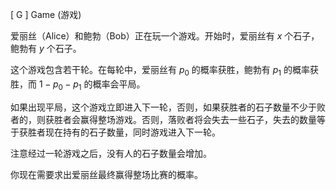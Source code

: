 [ G ] Game (游戏)

爱丽丝（Alice）和鲍勃（Bob）正在玩一个游戏。开始时，爱丽丝有 $x$ 个石子，鲍勃有 $y$ 个石子。

这个游戏包含若干轮。在每轮中，爱丽丝有 $p_0$ 的概率获胜，鲍勃有 $p_1$ 的概率获胜，而 $1-p_0-p_1$ 的概率会平局。

如果出现平局，这个游戏立即进入下一轮，否则，如果获胜者的石子数量不少于败者的，则获胜者会赢得整场游戏。否则，落败者将会失去一些石子，失去的数量等于获胜者现在持有的石子数量，同时游戏进入下一轮。

注意经过一轮游戏之后，没有人的石子数量会增加。

你现在需要求出爱丽丝最终赢得整场比赛的概率。